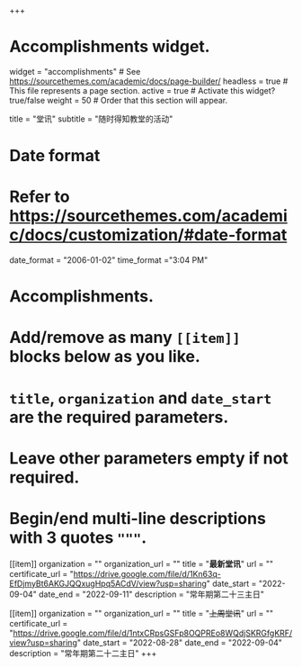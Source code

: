 +++
# Accomplishments widget.
widget = "accomplishments"  # See https://sourcethemes.com/academic/docs/page-builder/
headless = true  # This file represents a page section.
active = true  # Activate this widget? true/false
weight = 50  # Order that this section will appear.

title = "堂讯"
subtitle = "随时得知教堂的活动"

# Date format
#   Refer to https://sourcethemes.com/academic/docs/customization/#date-format
date_format = "2006-01-02"
time_format ="3:04 PM"

# Accomplishments.
#   Add/remove as many `[[item]]` blocks below as you like.
#   `title`, `organization` and `date_start` are the required parameters.
#   Leave other parameters empty if not required.
#   Begin/end multi-line descriptions with 3 quotes `"""`.

[[item]]
  organization = ""
  organization_url = ""
  title = "**最新堂讯**"
  url = ""
  certificate_url = "https://drive.google.com/file/d/1Kn63q-EfDjmyBt6AKGJQQxugHpq5ACdV/view?usp=sharing"
  date_start = "2022-09-04"
  date_end = "2022-09-11"
  description = "常年期第二十三主日"

[[item]]
  organization = ""
  organization_url = ""
  title = "~~上周堂讯~~"
  url = ""
  certificate_url = "https://drive.google.com/file/d/1ntxCRpsGSFp8OQPREo8WQdjSKRGfgKRF/view?usp=sharing"
  date_start = "2022-08-28"
  date_end = "2022-09-04"
  description = "常年期第二十二主日"
+++
